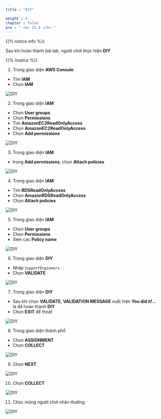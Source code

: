 ```yaml
---
title : "DIY"

weight : 4
chapter : false
pre : " <b> 11.4 </b> "
---
```


{{% notice info %}}

Sau khi hoàn thành bài lab, người chơi thực hiện **DIY**

{{% /notice %}}

1. Trong giao diện **AWS Console**

- Tìm **IAM**
- Chọn **IAM**

![DIY](/images/11-security/11.4-diy/1-diy.png?width=90pc)

2. Trong giao diện **IAM**

- Chọn **User groups**
- Chọn **Permissions**
- Tìm **AmazonEC2ReadOnlyAccess**
- Chọn **AmazonEC2ReadOnlyAccess**
- Chọn **Add permissions**

![DIY](/images/11-security/11.4-diy/2-diy.png?width=90pc)

3. Trong giao diện **IAM**

- trong **Add permissions**, chọn **Attach policies**

![DIY](/images/11-security/11.4-diy/3-diy.png?width=90pc)

4. Trong giao diện **IAM**

- Tìm **RDSReadOnlyAccess**
- Chọn **AmazonRDSReadOnlyAccess**
- Chọn **Attach policies**

![DIY](/images/11-security/11.4-diy/4-diy.png?width=90pc)

5. Trong giao diện **IAM**

- Chọn **User groups**
- Chọn **Permissions**
- Xem các **Policy name**

![DIY](/images/11-security/11.4-diy/5-diy.png?width=90pc)

6. Trong giao diện **DIY**

- Nhập ```SupportEngineers```
- Chọn **VALIDATE**

![DIY](/images/11-security/11.4-diy/6-diy.png?width=90pc)

7. Trong giao diện **DIY**

- Sau khi chọn **VALIDATE**, **VALIDATION MESSAGE** xuất hiện **You did it!...** là đã hoàn thành **DIY**
- Chọn **EXIT** để thoát 

![DIY](/images/11-security/11.4-diy/7-diy.png?width=90pc)

8. Trong giao diện thành phố

- Chọn **ASSIGNMENT**
- Chọn **COLLECT**

![DIY](/images/11-security/11.4-diy/8-diy.png?width=90pc)

9. Chọn **NEXT**

![DIY](/images/11-security/11.4-diy/9-diy.png?width=90pc)

10. Chọn **COLLECT**

![DIY](/images/11-security/11.4-diy/10-diy.png?width=90pc)

11. Chúc mừng người chơi nhận thưởng

![DIY](/images/11-security/11.4-diy/11-diy.png?width=90pc)